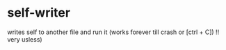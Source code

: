 # self-writer
writes self to another file and run it (works forever till crash or [ctrl + C]) !! very usless)

